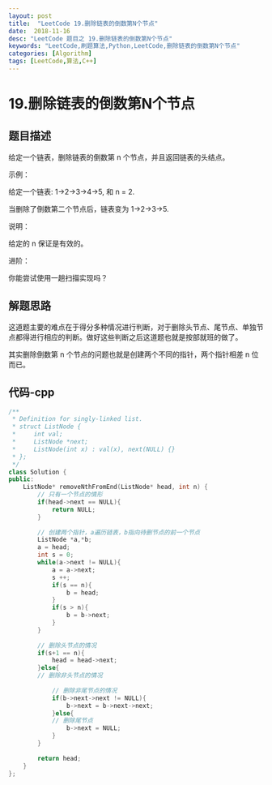 ```yaml
---
layout: post
title:  "LeetCode 19.删除链表的倒数第N个节点"
date:  2018-11-16
desc: "LeetCode 题目之 19.删除链表的倒数第N个节点"
keywords: "LeetCode,刷题算法,Python,LeetCode,删除链表的倒数第N个节点"
categories: [Algorithm]
tags: [LeetCode,算法,C++]
---
```

# 19.删除链表的倒数第N个节点

## 题目描述

给定一个链表，删除链表的倒数第 n 个节点，并且返回链表的头结点。

示例：

给定一个链表: 1->2->3->4->5, 和 n = 2.

当删除了倒数第二个节点后，链表变为 1->2->3->5.

说明：

给定的 n 保证是有效的。

进阶：

你能尝试使用一趟扫描实现吗？

## 解题思路

这道题主要的难点在于得分多种情况进行判断，对于删除头节点、尾节点、单独节点都得进行相应的判断。做好这些判断之后这道题也就是按部就班的做了。

其实删除倒数第 n 个节点的问题也就是创建两个不同的指针，两个指针相差 n 位而已。

## 代码-cpp

```cpp
/**
 * Definition for singly-linked list.
 * struct ListNode {
 *     int val;
 *     ListNode *next;
 *     ListNode(int x) : val(x), next(NULL) {}
 * };
 */
class Solution {
public:
    ListNode* removeNthFromEnd(ListNode* head, int n) {
        // 只有一个节点的情形
        if(head->next == NULL){
            return NULL;
        }
        
        // 创建两个指针，a遍历链表，b指向待删节点的前一个节点
        ListNode *a,*b;
        a = head;
        int s = 0;
        while(a->next != NULL){
            a = a->next;
            s ++;
            if(s == n){
                b = head;
            }
            if(s > n){
                b = b->next;
            }
        }
        
        // 删除头节点的情况
        if(s+1 == n){
            head = head->next;
        }else{
        // 删除非头节点的情况
            
            // 删除非尾节点的情况
            if(b->next->next != NULL){
                b->next = b->next->next;
            }else{
            // 删除尾节点
                b->next = NULL;
            }
        }
        
        return head;
    }
};
```